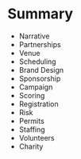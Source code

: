 # Summary

* Narrative
* Partnerships
* Venue
* Scheduling
* Brand Design
* Sponsorship
* Campaign
* Scoring
* Registration
* Risk
* Permits
* Staffing
* Volunteers
* Charity

